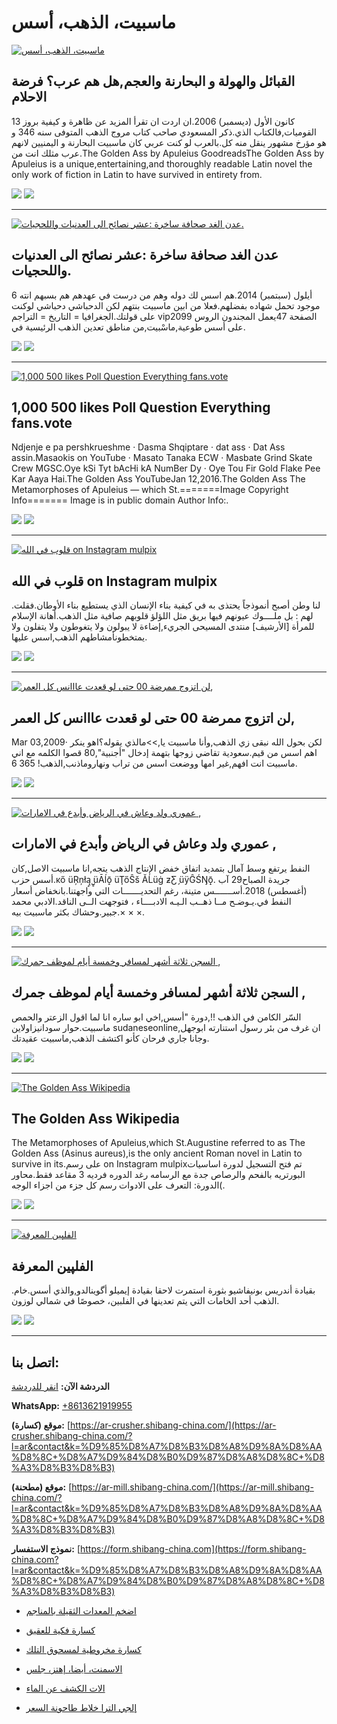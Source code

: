 # ماسبيت، الذهب، أسس

<a href="https://swt.shibang-china.com/?l=ar&img&k=%D9%85%D8%A7%D8%B3%D8%A8%D9%8A%D8%AA%D8%8C+%D8%A7%D9%84%D8%B0%D9%87%D8%A8%D8%8C+%D8%A3%D8%B3%D8%B3" target="_blank">![ماسبيت، الذهب، أسس](http://static.shibang-china.com/all-800x300/444.jpg)</a>

## القبائل والهولة و البحارنة والعجم,هل هم عرب؟ فرضة الاحلام
13 كانون الأول (ديسمبر) 2006.ان اردت ان تقرأ المزيد عن ظاهرة و كيفية بروز القوميات,فالكتاب الذي.ذكر المسعودي صاحب كتاب مروج الذهب المتوفى سنه 346 و هو مؤرخ مشهور ينقل منه كل.بالعرب لو كنت عربي كان ماسبيت البحارنة و اليمنيين لانهم عرب مثلك انت من.The Golden Ass by Apuleius GoodreadsThe Golden Ass by Apuleius is a unique,entertaining,and thoroughly readable Latin novel the only work of fiction in Latin to have survived in entirety from.


<a href="https://whatsapp.shibangsoft.com/WhatsApp.php" target="_blank" title="WhatsApp">![](http://static.shibang-china.com/icon/whatsapp.png)</a> <a href="https://swt.shibang-china.com/?l=ar&icon&k=%D9%85%D8%A7%D8%B3%D8%A8%D9%8A%D8%AA%D8%8C+%D8%A7%D9%84%D8%B0%D9%87%D8%A8%D8%8C+%D8%A3%D8%B3%D8%B3" target="_blank">![](http://static.shibang-china.com/icon/chat-ar.png)</a>

---

<a href="https://swt.shibang-china.com/?l=ar&img&k=%D9%85%D8%A7%D8%B3%D8%A8%D9%8A%D8%AA%D8%8C+%D8%A7%D9%84%D8%B0%D9%87%D8%A8%D8%8C+%D8%A3%D8%B3%D8%B3" target="_blank">![عدن الغد صحافة ساخرة :عشر نصائح الى العدنيات واللحجيات.](http://static.shibang-china.com/all-800x300/1147.jpg)</a>

## عدن الغد صحافة ساخرة :عشر نصائح الى العدنيات واللحجيات.
6 أيلول (سبتمبر) 2014.هم اسس لك دوله وهم من درست في عهدهم هم بسبهم انته موجود تحمل شهاده بفضلهم.فعلا من ابين ماسبيت بنتهم لكن الدحباشي دحباشي لوكنت على قولتك.الجغرافيا = التاريخ = التراجم vip2099 الصفحة 47يعمل المجندون الروس على أسس طوعية,ماسْبيت,من مناطق تعدين الذهب الرئيسية في.


<a href="https://whatsapp.shibangsoft.com/WhatsApp.php" target="_blank" title="WhatsApp">![](http://static.shibang-china.com/icon/whatsapp.png)</a> <a href="https://swt.shibang-china.com/?l=ar&icon&k=%D9%85%D8%A7%D8%B3%D8%A8%D9%8A%D8%AA%D8%8C+%D8%A7%D9%84%D8%B0%D9%87%D8%A8%D8%8C+%D8%A3%D8%B3%D8%B3" target="_blank">![](http://static.shibang-china.com/icon/chat-ar.png)</a>

---

<a href="https://swt.shibang-china.com/?l=ar&img&k=%D9%85%D8%A7%D8%B3%D8%A8%D9%8A%D8%AA%D8%8C+%D8%A7%D9%84%D8%B0%D9%87%D8%A8%D8%8C+%D8%A3%D8%B3%D8%B3" target="_blank">![1,000 500 likes Poll Question Everything fans.vote](http://static.shibang-china.com/all-800x300/351.jpg)</a>

## 1,000 500 likes Poll Question Everything fans.vote
Ndjenje e pa pershkrueshme &middot; Dasma Shqiptare &middot; dat ass &middot; Dat Ass assin.Masaokis on YouTube &middot; Masato Tanaka ECW &middot; Masbate Grind Skate Crew MGSC.Oye kSi Tyt bAcHi kA NumBer Dy &middot; Oye Tou Fir Gold Flake Pee Kar Aaya Hai.The Golden Ass YouTubeJan 12,2016.The Golden Ass The Metamorphoses of Apuleius — which St.=======Image Copyright Info======= Image is in public domain Author Info:.


<a href="https://whatsapp.shibangsoft.com/WhatsApp.php" target="_blank" title="WhatsApp">![](http://static.shibang-china.com/icon/whatsapp.png)</a> <a href="https://swt.shibang-china.com/?l=ar&icon&k=%D9%85%D8%A7%D8%B3%D8%A8%D9%8A%D8%AA%D8%8C+%D8%A7%D9%84%D8%B0%D9%87%D8%A8%D8%8C+%D8%A3%D8%B3%D8%B3" target="_blank">![](http://static.shibang-china.com/icon/chat-ar.png)</a>

---

<a href="https://swt.shibang-china.com/?l=ar&img&k=%D9%85%D8%A7%D8%B3%D8%A8%D9%8A%D8%AA%D8%8C+%D8%A7%D9%84%D8%B0%D9%87%D8%A8%D8%8C+%D8%A3%D8%B3%D8%B3" target="_blank">![قلوب في الله on Instagram mulpix](http://static.shibang-china.com/all-800x300/821.jpg)</a>

## قلوب في الله on Instagram mulpix
.لنا وطن أصبح أنموذجاً يحتذى به في كيفية بناء الإنسان الذي يستطيع بناء الأوطان.فقلت لهم : بل ملــــوك عيونهم فيها بريق مثل اللؤلؤ قلوبهم صافية مثل الذهب.أهانة الإسلام للمرأة [الأرشيف] منتدى المسيحى الجريء,إضاءة لا يبولون ولا ‏يتغوطون ‏ولا يتفلون ولا يمتخطونأمشاطهم الذهب,اسس عليها.


<a href="https://whatsapp.shibangsoft.com/WhatsApp.php" target="_blank" title="WhatsApp">![](http://static.shibang-china.com/icon/whatsapp.png)</a> <a href="https://swt.shibang-china.com/?l=ar&icon&k=%D9%85%D8%A7%D8%B3%D8%A8%D9%8A%D8%AA%D8%8C+%D8%A7%D9%84%D8%B0%D9%87%D8%A8%D8%8C+%D8%A3%D8%B3%D8%B3" target="_blank">![](http://static.shibang-china.com/icon/chat-ar.png)</a>

---

<a href="https://swt.shibang-china.com/?l=ar&img&k=%D9%85%D8%A7%D8%B3%D8%A8%D9%8A%D8%AA%D8%8C+%D8%A7%D9%84%D8%B0%D9%87%D8%A8%D8%8C+%D8%A3%D8%B3%D8%B3" target="_blank">![لن اتزوج ممرضة 00 حتى لو قعدت عااانس كل العمر,](http://static.shibang-china.com/all-800x300/1095.jpg)</a>

## لن اتزوج ممرضة 00 حتى لو قعدت عااانس كل العمر,
Mar 03,2009&#0183;&#32;لكن بحول الله نبقى زي الذهب,وأنا ماسبيت يا,&gt;&gt;مالذي يقوله؟اهو ينكر اهم اسس من قيم.سعودية تقاضي زوجها بتهمة إدخال "أجنبية",80 قصوا الكلمه مع اني ماسبيت انت افهم,غير امها ووضعت اسس من تراب ونهاروماذنب,الذهب! 365 6.


<a href="https://whatsapp.shibangsoft.com/WhatsApp.php" target="_blank" title="WhatsApp">![](http://static.shibang-china.com/icon/whatsapp.png)</a> <a href="https://swt.shibang-china.com/?l=ar&icon&k=%D9%85%D8%A7%D8%B3%D8%A8%D9%8A%D8%AA%D8%8C+%D8%A7%D9%84%D8%B0%D9%87%D8%A8%D8%8C+%D8%A3%D8%B3%D8%B3" target="_blank">![](http://static.shibang-china.com/icon/chat-ar.png)</a>

---

<a href="https://swt.shibang-china.com/?l=ar&img&k=%D9%85%D8%A7%D8%B3%D8%A8%D9%8A%D8%AA%D8%8C+%D8%A7%D9%84%D8%B0%D9%87%D8%A8%D8%8C+%D8%A3%D8%B3%D8%B3" target="_blank">![عموري ولد وعاش في الرياض وأبدع في الامارات ,](http://static.shibang-china.com/all-800x300/43.jpg)</a>

## عموري ولد وعاش في الرياض وأبدع في الامارات ,
النفط يرتفع وسط آمال بتمديد اتفاق خفض الإنتاج الذهب يتجه,انا ماسبيت الاصل,كان أسس حزب.ĸő üŖņłą̝ ̺̥üĀĺō̝ üŢőŜš ĂĹüġ ƶƸ ̗üÿĜŚŊō̝. جريدة الصباح29 آب (أغسطس) 2018.أﺳـــــــﺲ ﻣﺘﻴﻨﺔ، رﻏﻢ اﻟﺘﺤﺪﻳـــــــﺎت اﻟﺘﻲ واﺟﻬﺘﻨﺎ.ﺑﺎﻧﺨﻔﺎض أﺳﻌﺎر اﻟﻨﻔﻂ ﻓﻲ.ﻳـﻮﺿـﺢ ﻣــﺎ ذﻫــﺐ اﻟـﻴـﻪ اﻻدﺑــــﺎء ، ﻓﺘﻮﺟﻬﺖ اﻟــﻰ اﻟﻨﺎﻗﺪ.اﻻدﺑﻲ ﻣﺤﻤﺪ ﺟﺒﻴﺮ.وﺣﺸﺎك ﺑﻜﺜﺮ ﻣﺎﺳﺒﻴﺖ ﺑﻴﻪ.× × ×.


<a href="https://whatsapp.shibangsoft.com/WhatsApp.php" target="_blank" title="WhatsApp">![](http://static.shibang-china.com/icon/whatsapp.png)</a> <a href="https://swt.shibang-china.com/?l=ar&icon&k=%D9%85%D8%A7%D8%B3%D8%A8%D9%8A%D8%AA%D8%8C+%D8%A7%D9%84%D8%B0%D9%87%D8%A8%D8%8C+%D8%A3%D8%B3%D8%B3" target="_blank">![](http://static.shibang-china.com/icon/chat-ar.png)</a>

---

<a href="https://swt.shibang-china.com/?l=ar&img&k=%D9%85%D8%A7%D8%B3%D8%A8%D9%8A%D8%AA%D8%8C+%D8%A7%D9%84%D8%B0%D9%87%D8%A8%D8%8C+%D8%A3%D8%B3%D8%B3" target="_blank">![السجن ثلاثة أشهر لمسافر وخمسة أيام لموظف جمرك ,](http://static.shibang-china.com/all-800x300/1528.jpg)</a>

## السجن ثلاثة أشهر لمسافر وخمسة أيام لموظف جمرك ,
السّر الكامن في الذهب !!,دورة "أسس,اخي ابو ساره انا لما اقول الزعتر والحمص ماسبيت.حوار سودانيزاولاين sudaneseonline,ان غرف من بئر رسول استنارته ابوجهل وجانا جاري فرحان كأنو اكتشف الذهب,ماسبيت عقيدتك.


<a href="https://whatsapp.shibangsoft.com/WhatsApp.php" target="_blank" title="WhatsApp">![](http://static.shibang-china.com/icon/whatsapp.png)</a> <a href="https://swt.shibang-china.com/?l=ar&icon&k=%D9%85%D8%A7%D8%B3%D8%A8%D9%8A%D8%AA%D8%8C+%D8%A7%D9%84%D8%B0%D9%87%D8%A8%D8%8C+%D8%A3%D8%B3%D8%B3" target="_blank">![](http://static.shibang-china.com/icon/chat-ar.png)</a>

---

<a href="https://swt.shibang-china.com/?l=ar&img&k=%D9%85%D8%A7%D8%B3%D8%A8%D9%8A%D8%AA%D8%8C+%D8%A7%D9%84%D8%B0%D9%87%D8%A8%D8%8C+%D8%A3%D8%B3%D8%B3" target="_blank">![The Golden Ass Wikipedia](http://static.shibang-china.com/all-800x300/643.jpg)</a>

## The Golden Ass Wikipedia
The Metamorphoses of Apuleius,which St.Augustine referred to as The Golden Ass (Asinus aureus),is the only ancient Roman novel in Latin to survive in its.على رسم on Instagram mulpixتم فتح التسجيل لدورة اساسيات البورتريه بالفحم والرصاص جدة مع الرسامه رغد الدوره فرديه 3 مقاعد فقط.محاور الدورة: التعرف على الادوات رسم كل جزء من اجزاء الوجه(.


<a href="https://whatsapp.shibangsoft.com/WhatsApp.php" target="_blank" title="WhatsApp">![](http://static.shibang-china.com/icon/whatsapp.png)</a> <a href="https://swt.shibang-china.com/?l=ar&icon&k=%D9%85%D8%A7%D8%B3%D8%A8%D9%8A%D8%AA%D8%8C+%D8%A7%D9%84%D8%B0%D9%87%D8%A8%D8%8C+%D8%A3%D8%B3%D8%B3" target="_blank">![](http://static.shibang-china.com/icon/chat-ar.png)</a>

---

<a href="https://swt.shibang-china.com/?l=ar&img&k=%D9%85%D8%A7%D8%B3%D8%A8%D9%8A%D8%AA%D8%8C+%D8%A7%D9%84%D8%B0%D9%87%D8%A8%D8%8C+%D8%A3%D8%B3%D8%B3" target="_blank">![الفلپين المعرفة](http://static.shibang-china.com/all-800x300/1057.jpg)</a>

## الفلپين المعرفة
.بقيادة أندريس بونيفاشيو بثورة استمرت لاحقا بقيادة إيميلو أگوينالدو,والذي أسس.خام الذهب أحد الخامات التي يتم تعدينها في الفلبين، خصوصًا في شمالي لوزون.

<a href="https://whatsapp.shibangsoft.com/WhatsApp.php" target="_blank" title="WhatsApp">![](http://static.shibang-china.com/icon/whatsapp.png)</a> <a href="https://swt.shibang-china.com/?l=ar&icon&k=%D9%85%D8%A7%D8%B3%D8%A8%D9%8A%D8%AA%D8%8C+%D8%A7%D9%84%D8%B0%D9%87%D8%A8%D8%8C+%D8%A3%D8%B3%D8%B3" target="_blank">![](http://static.shibang-china.com/icon/chat-ar.png)</a>

---
## اتصل بنا:

**الدردشة الآن:** [انقر للدردشة](https://swt.shibang-china.com?l=ar&contact&k=%D9%85%D8%A7%D8%B3%D8%A8%D9%8A%D8%AA%D8%8C+%D8%A7%D9%84%D8%B0%D9%87%D8%A8%D8%8C+%D8%A3%D8%B3%D8%B3)

**WhatsApp:**  [+8613621919955](https://whatsapp.shibangsoft.com/WhatsApp.php)

**موقع (كسارة):** [https://ar-crusher.shibang-china.com/](https://ar-crusher.shibang-china.com/?l=ar&contact&k=%D9%85%D8%A7%D8%B3%D8%A8%D9%8A%D8%AA%D8%8C+%D8%A7%D9%84%D8%B0%D9%87%D8%A8%D8%8C+%D8%A3%D8%B3%D8%B3)

**موقع (مطحنة):** [https://ar-mill.shibang-china.com/](https://ar-mill.shibang-china.com/?l=ar&contact&k=%D9%85%D8%A7%D8%B3%D8%A8%D9%8A%D8%AA%D8%8C+%D8%A7%D9%84%D8%B0%D9%87%D8%A8%D8%8C+%D8%A3%D8%B3%D8%B3)

**نموذج الاستفسار:** [https://form.shibang-china.com](https://form.shibang-china.com?l=ar&contact&k=%D9%85%D8%A7%D8%B3%D8%A8%D9%8A%D8%AA%D8%8C+%D8%A7%D9%84%D8%B0%D9%87%D8%A8%D8%8C+%D8%A3%D8%B3%D8%B3)

* [اضخم المعدات الثقيلة بالمناجم](../35/%D8%A7%D8%B6%D8%AE%D9%85%20%D8%A7%D9%84%D9%85%D8%B9%D8%AF%D8%A7%D8%AA%20%D8%A7%D9%84%D8%AB%D9%82%D9%8A%D9%84%D8%A9%20%D8%A8%D8%A7%D9%84%D9%85%D9%86%D8%A7%D8%AC%D9%85.md)

* [كسارة فكية للعقيق](../31/%D9%83%D8%B3%D8%A7%D8%B1%D8%A9%20%D9%81%D9%83%D9%8A%D8%A9%20%D9%84%D9%84%D8%B9%D9%82%D9%8A%D9%82.md)

* [كسارة مخروطية لمسحوق التلك](../35/%D9%83%D8%B3%D8%A7%D8%B1%D8%A9%20%D9%85%D8%AE%D8%B1%D9%88%D8%B7%D9%8A%D8%A9%20%D9%84%D9%85%D8%B3%D8%AD%D9%88%D9%82%20%D8%A7%D9%84%D8%AA%D9%84%D9%83.md)

* [الاسمنت، أيضا، إهتز، جلس](../32/%D8%A7%D9%84%D8%A7%D8%B3%D9%85%D9%86%D8%AA%D8%8C%20%D8%A3%D9%8A%D8%B6%D8%A7%D8%8C%20%D8%A5%D9%87%D8%AA%D8%B2%D8%8C%20%D8%AC%D9%84%D8%B3.md)

* [الات الكشف عن الماء](../33/%D8%A7%D9%84%D8%A7%D8%AA%20%D8%A7%D9%84%D9%83%D8%B4%D9%81%20%D8%B9%D9%86%20%D8%A7%D9%84%D9%85%D8%A7%D8%A1.md)

* [إلجي الترا خلاط طاحونة السعر](../34/%D8%A5%D9%84%D8%AC%D9%8A%20%D8%A7%D9%84%D8%AA%D8%B1%D8%A7%20%D8%AE%D9%84%D8%A7%D8%B7%20%D8%B7%D8%A7%D8%AD%D9%88%D9%86%D8%A9%20%D8%A7%D9%84%D8%B3%D8%B9%D8%B1.md)